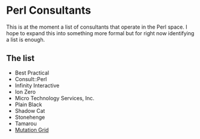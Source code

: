 # Perl Consultants

This is at the moment a list of consultants that operate in the Perl space. I hope to expand this into something more formal but for right now identifying  a list is enough.

## The list

* Best Practical
* Consult::Perl
* Infinity Interactive
* Ion Zero
* Micro Technology Services, Inc.
* Plain Black
* Shadow Cat
* Stonehenge
* Tamarou
* [Mutation Grid](http://mutationgrid.com)

